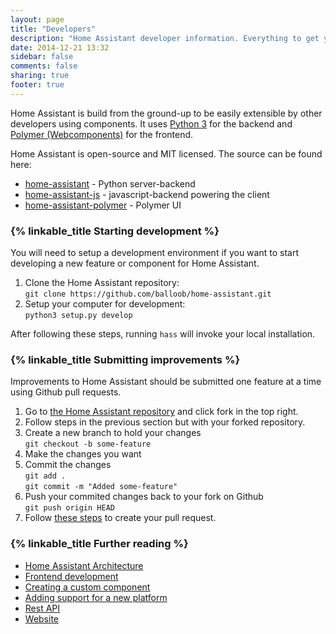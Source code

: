 ```yaml
---
layout: page
title: "Developers"
description: "Home Assistant developer information. Everything to get you started"
date: 2014-12-21 13:32
sidebar: false
comments: false
sharing: true
footer: true
---
```


Home Assistant is build from the ground-up to be easily extensible by other developers using
components. It uses [Python 3](https://www.python.org/) for the backend and
[Polymer (Webcomponents)](https://www.polymer-project.org/) for the frontend.

Home Assistant is open-source and MIT licensed. The source can be found here:

 - [home-assistant](https://github.com/balloob/home-assistant) - Python server-backend
 - [home-assistant-js](https://github.com/balloob/home-assistant-js) - javascript-backend powering the client
 - [home-assistant-polymer](https://github.com/balloob/home-assistant-polymer) - Polymer UI

### {% linkable_title Starting development %}

You will need to setup a development environment if you want to start developing a new feature or
component for Home Assistant.

 1. Clone the Home Assistant repository:<br>
    `git clone https://github.com/balloob/home-assistant.git`
 2. Setup your computer for development:<br>
    `python3 setup.py develop`

After following these steps, running `hass` will invoke your local installation.

### {% linkable_title Submitting improvements %}

Improvements to Home Assistant should be submitted one feature at a time using Github pull
requests.

 1. Go to [the Home Assistant repository](https://github.com/balloob/home-assistant)
    and click fork in the top right.
 2. Follow steps in the previous section but with your forked repository.
 3. Create a new branch to hold your changes<br>
    `git checkout -b some-feature`
 4. Make the changes you want
 5. Commit the changes<br>
    `git add .`<br>
    `git commit -m "Added some-feature"`
 6. Push your commited changes back to your fork on Github<br>
    `git push origin HEAD`
 7. Follow [these steps](https://help.github.com/articles/creating-a-pull-request/) to create your
    pull request.

### {% linkable_title Further reading %}

<ul>
  <li><a href="{{ root_url }}/developers/architecture.html">
    Home Assistant Architecture
  </a></li>
  <li><a href="{{ root_url}}/developers/frontend.html">Frontend development</a></li>
  <li><a href="{{ root_url}}/developers/creating_components.html">
    Creating a custom component
  </a></li>
  <li><a href="{{ root_url}}/developers/add_new_platform.html">
    Adding support for a new platform
  </a></li>
  <li><a href="{{ root_url }}/developers/api.html">Rest API</a></li>
  <li><a href="{{ root_url }}/developers/website.html">Website </a></li>
</ul>
